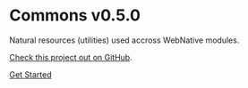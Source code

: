 # Commons v0.5.0

Natural resources \(utilities\) used accross WebNative modules.

[Check this project out on GitHub](https://github.com/web-native/commons).

[Get Started](/commons/v050/guide.md)

